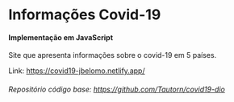 # Informações Covid-19
#### Implementação em JavaScript

Site que apresenta informações sobre o covid-19 em 5 países.

Link: https://covid19-jbelomo.netlify.app/

###### Repositório código base: https://github.com/Tautorn/covid19-dio